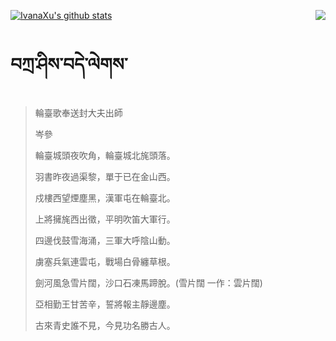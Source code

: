 [![IvanaXu's github stats](https://github-readme-stats.vercel.app/api?username=IvanaXu&show_icons=true&theme=vue-dark)](https://github.com/anuraghazra/github-readme-stats)
<img align="right" src="https://github-readme-stats.vercel.app/api/top-langs/?username=IvanaXu&langs_count=3&theme=graywhite" />
# བཀྲ་ཤིས་བདེ་ལེགས་
> 輪臺歌奉送封大夫出師
> 
> 岑參
> 
> 輪臺城頭夜吹角，輪臺城北旄頭落。
> 
> 羽書昨夜過渠黎，單于已在金山西。
> 
> 戍樓西望煙塵黑，漢軍屯在輪臺北。
> 
> 上將擁旄西出徵，平明吹笛大軍行。
> 
> 四邊伐鼓雪海涌，三軍大呼陰山動。
> 
> 虜塞兵氣連雲屯，戰場白骨纏草根。
> 
> 劍河風急雪片闊，沙口石凍馬蹄脫。(雪片闊 一作：雲片闊)
> 
> 亞相勤王甘苦辛，誓將報主靜邊塵。
> 
> 古來青史誰不見，今見功名勝古人。
>